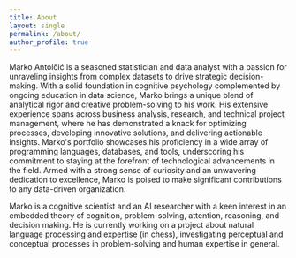 ```yaml
---
title: About
layout: single
permalink: /about/
author_profile: true
---
```


Marko Antolčić is a seasoned statistician and data analyst with a passion for unraveling insights from complex datasets 
to drive strategic decision-making. With a solid foundation in cognitive psychology complemented by ongoing education in
data science, Marko brings a unique blend of analytical rigor and creative problem-solving to his work. His extensive 
experience spans across business analysis, research, and technical project management, where he has demonstrated a knack
for optimizing processes, developing innovative solutions, and delivering actionable insights. Marko's portfolio 
showcases his proficiency in a wide array of programming languages, databases, and tools, underscoring his commitment 
to staying at the forefront of technological advancements in the field. Armed with a strong sense of curiosity and an 
unwavering dedication to excellence, Marko is poised to make significant contributions to any data-driven organization.

Marko is a cognitive scientist and an AI researcher with a keen interest in an embedded theory of cognition, 
problem-solving, attention, reasoning, and decision making. He is currently working on a project about natural language 
processing and expertise (in chess), investigating perceptual and conceptual processes in problem-solving and human 
expertise in general.